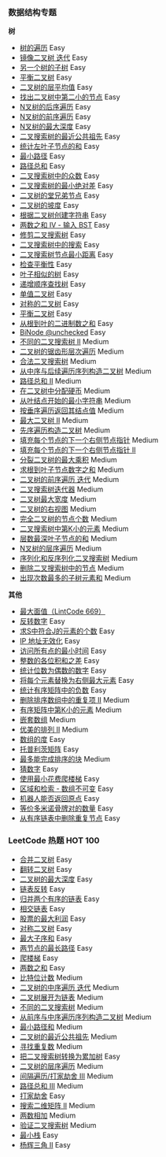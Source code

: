 ### 数据结构专题

**树**

* [树的遍历](./BTT.scala) Easy
* [镜像二叉树 迭代](./Leetcode_Interview_27.scala) Easy
* [另一个树的子树](./Leetcode_572_Tree.scala) Easy
* [平衡二叉树](./Leetcode_110_Tree.scala) Easy
* [二叉树的层平均值](./Leetcode_637_Tree.scala) Easy
* [找出二叉树中第二小的节点](./Leetcode_671_Tree.scala) Easy
* [N叉树的后序遍历](./LeetCode_590.scala) Easy
* [N叉树的前序遍历](./Leetcode_589.scala) Easy
* [N叉树的最大深度](./Leetcode_559.scala) Easy
* [二叉搜索树的最近公共祖先](./Leetcode_235.scala) Easy
* [统计左叶子节点的和](./Leetcode_404_Tree.scala) Easy
* [最小路径](./Leetcode_111_Tree.scala) Easy
* [路径总和](./Leetcode_112_Tree.scala) Easy
* [二叉搜索树中的众数](./Leetcode_501.scala) Easy
* [二叉搜索树的最小绝对差](./Leetcode_530.scala) Easy
* [二叉树的堂兄弟节点](./Leetcode_993.scala) Easy
* [二叉树的坡度](./Leetcode_563.scala) Easy
* [根据二叉树创建字符串](./Leetcode_606.scala) Easy
* [两数之和 IV - 输入 BST](./Leetcode_653.scala) Easy
* [修剪二叉搜索树](./Leetcode_669.scala) Easy
* [二叉搜索树中的搜索](./Leetcode_700.scala) Easy
* [二叉搜索树节点最小距离](./Leetcode_783.scala) Easy
* [检查平衡性](./Leetcode_Interview_0404.scala) Easy
* [叶子相似的树](./Leetcode_872.scala) Easy
* [递增顺序查找树](./Leetcode_897.scala) Easy
* [单值二叉树](./Leetcode_965.scala) Easy
* [对称的二叉树](./Leetcode_JZ_28.scala) Easy
* [平衡二叉树](./Leetcode_JZ_55_2.scala) Easy
* [从根到叶的二进制数之和](./Leetcode_1022.scala) Easy
* [BiNode @unchecked](./Leetcode_Interview_17_12.scala) Easy
* [不同的二叉搜索树 II](./Leetcode_95.scala) Medium
* [二叉树的锯齿形层次遍历](./Leetcode_103.scala) Medium
* [合法二叉搜索树](./Leetcode_Interview_0405.scala) Medium
* [从中序与后续遍历序列构造二叉树](./Leetcode_106.scala) Medium
* [路径总和 II](./Leetcode_113.scala) Medium
* [在二叉树中分配硬币](./Leetcode_979.scala) Medium
* [从叶结点开始的最小字符串](./Leetcode_988.scala) Medium
* [按垂序遍历返回其结点值](./Leetcode_987.scala) Medium
* [最大二叉树 II](./Leetcode_998.scala) Medium
* [先序遍历构造二叉树](./Leetcode_1008.scala) Medium
* [填充每个节点的下一个右侧节点指针](./Leetcode_116.scala) Medium
* [填充每个节点的下一个右侧节点指针 II](./Leetcode_117.scala)
* [分裂二叉树的最大乘积](./Leetcode_1339.scala) Medium
* [求根到叶子节点数字之和](./Leetcode_129.scala) Medium
* [二叉树的前序遍历 迭代](./Leetcode_129.scala) Medium
* [二叉搜索树迭代器](./Leetcode_173.scala) Medium
* [二叉树最大宽度](./Leetcode_662.scala) Medium
* [二叉树的右视图](./Leetcode_199.scala) Medium
* [完全二叉树的节点个数](./Leetcode_222.scala) Medium
* [二叉搜索树中第K小的元素](./Leetcode_230.scala) Medium
* [层数最深叶子节点的和](./Leetcode_1302.scala) Medium
* [N叉树的层序遍历](./Leetcode_429.scala) Medium
* [序列化和反序列化二叉搜索树](./Leetcode_449.scala) Medium
* [删除二叉搜索树中的节点](./Leetcode_450.scala) Medium
* [出现次数最多的子树元素和](./Leetcode_508.scala) Medium

**其他**

* [最大面值（LintCode 669）](./CoinChange.scala)
* [反转数字](./Leetcode_7.scala) Easy
* [求S中符合J的元素的个数](./Leetcode_771.scala) Easy
* [IP 地址无效化](./Leetcode_1108.scala) Easy 
* [访问所有点的最小时间](./Leetcode_1266.scala) Easy   
* [整数的各位积和之差](./Leetcode_1281.scala) Easy
* [统计位数为偶数的数字](./Leetcode_1295.scala) Easy  
* [将每个元素替换为右侧最大元素](./Leetcode_1299.scala) Easy  
* [统计有序矩阵中的负数](./Leetcode_1351.scala) Easy   
* [删除排序数组中的重复项 II](./Leetcode_80_Array.scala) Medium
* [有序矩阵中第K小的元素](./Leetcode_378_Array.scala) Medium
* [嵌套数组](./Leetcode_565_Array.scala) Medium
* [优美的排列 II](./Leetcode_667_Array.scala) Medium
* [数组的度](./Leetcode_697_Array.scala) Easy
* [托普利茨矩阵](./Leetcode_766_Array.scala) Easy
* [最多能完成排序的块](./Leetcode_769_Array.scala) Medium 
* [猜数字](Leetcode_LCP_1.scala) Easy  
* [使用最小花费爬楼梯](./Leetcode_746.scala) Easy  
* [区域和检索 - 数组不可变](Leetcode_303.scala) Easy
* [机器人能否返回原点](./Leetcode_657.scala) Easy
* [等价多米诺骨牌对的数量](./Leetcode_1128.scala) Easy
* [从有序链表中删除重复节点](./Leetcode_83_ListNode.scala) Easy

### LeetCode 热题 HOT 100

* [合并二叉树](./Leetcode_617_Tree.scala) Easy
* [翻转二叉树](./Leetcode_226_Tree.scala) Easy
* [二叉树的最大深度](./Leetcode_104_Tree.scala) Easy
* [链表反转](./Leetcode_206_ListNode.scala) Easy
* [归并两个有序的链表](./Leetcode_21_ListNode.scala) Easy
* [相交链表](./Leetcode_160.scala) Easy
* [股票的最大利润](./Leetcode_121.scala) Easy
* [对称二叉树](./Leetcode_101_Tree.scala) Easy
* [最大子序和](./Leetcode_53.scala) Easy
* [两节点的最长路径](./Leetcode_543_Tree.scala) Easy
* [爬楼梯](./Leetcode_70.scala) Easy
* [两数之和](./Leetcode_1_Array.scala) Easy  
* [比特位计数](Leetcode_338.scala) Medium
* [二叉树的中序遍历 迭代](./Leetcode_94.scala) Medium
* [二叉树展开为链表](./Leetcode_114.scala) Medium
* [不同的二叉搜索树](./Leetcode_96.scala) Medium
* [从前序与中序遍历序列构造二叉树](./Leetcode_105.scala) Medium
* [最小路径和](./Leetcode_64.scala) Medium
* [二叉树的最近公共祖先](./Leetcode_236.scala) Medium
* [寻找重复数](./Leetcode_287_Array.scala) Medium
* [把二叉搜索树转换为累加树](./Leetcode_538.scala) Easy
* [二叉树的层序遍历](./Leetcode_102.scala) Medium
* [间隔遍历/打家劫舍 III](./Leetcode_337_Tree.scala) Medium
* [路径总和 III](./Leetcode_437_Tree.scala) Medium
* [打家劫舍](./Leetcdoe_198.scala) Easy
* [搜索二维矩阵 II](./Leetcode_240_Array.scala) Medium
* [两数相加](./Leetcode_2_ListNode.scala) Medium  
* [验证二叉搜索树](./Leetcode_98.scala) Medium
* [最小栈](./Leetcode_155.scala) Easy
* [杨辉三角 II](./Leetcode_119.scala) Easy